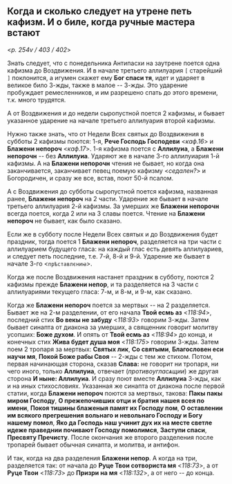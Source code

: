 ## Когда и сколько следует на утрене петь кафизм. И о биле, когда ручные мастера встают 

<*p. 254v / 403 / 402*>

Знать следует, что с понедельника Антипасхи на заутрене поется одна кафизма до Воздвижения. И в начале 
третьего аллилуария `[` старейший `]` поклонится, а игумен скажет ему **Бог спаси тя**, идет и ударяет 
в великое било 3-жды, также в малое -- 3-жды. Это ударение пробуждает ремесленников, и им разрешено 
спать до этого времени, т.к. много трудятся. 

А от Воздвижения и до недели сыропустной поется 2 кафизмы, и бывает указанное ударение на начале 
третьего аллилуария второй кафизмы. 

Нужно также знать, что от Недели Всех святых до Воздвижения в субботы 2 кафизмы поются: 
1-я, **Рече Господь Господеви** <*каф.16*> и **Блажени непороч** <*каф.17*>. 1-я кафизма поется 
с **Аллилуиа**, а **Блажени непорочн** -- без **Аллилуиа**. Ударяют же в начале 3-го аллилуиария 
1-й кафизмы. А на **Блажени непорочн** чтения не бывает, но когда она заканчивается, заканчивает 
певец поемую кафизму <*седален?*> и Богородичен, и сразу же все, встав, поют 50-й псалом. 

А с Воздвижения до субботы сыропустной поется кафизма, названная ранее, **Блажени непороч** на 2 части. 
Ударение же бывает в начале третьего аллилуария 2-й кафизмы. За умерших же **Блажени непорочн** 
всегда поется, когда 2 или на 3 славы поется. Чтение на **Блажени непороч** не бывает, как было сказано. 

Если же в субботу после Недели Всех святых и до Воздвижения будет праздник, тогда поется 1 **Блажени непороч**, 
разделяется на три части с аллилуарием будущего гласа: на каждый глас есть девять аллилуариев, и 
следует петь последние, т.е. 7-й, 8-й и 9-й. Ударение же бывает в начале 3-го <`прѣставлєниꙗ`>.

Когда же после Воздвижения настанет праздник в субботу, поются 2 кафизмы прежде **Блажени непор**, 
и та разделяется на 3 части с аллилуариями текущего гласа: 7-м, и 8-м, и 9-м, как сказано. 

Когда же **Блажени непороч** поется за мертвых -- на 2 разделяется. Бывает же на 2-м разделении, от его 
начала **Твой есмь аз** <*118:94*>, последний стих **Во векы не забуду** <*118:93*> говорим 3-жды. 
Затем бывает синапта от диакона за умерших, а священник говорит молитву усопших: **Боже духом**. 
И опять от **Твой есмь аз** <*118:94*> до конца, и конечных стих **Жива будет душа моя** <*118:175*> 
говорим 3-жды. Затем поем 2 тропаря за мертвых: **Святых лик**, **Со святыми**, **Благословен еси научи мя**, 
**Покой Боже рабы Своя** -- 2-жды с тем же стихом. Потом, первая начинающая сторона, сказав **Слава:** 
не говорит ни тропаря, ни чего иного, только **Аллилуиа**, отвечает (*противѹгласѧщии*) же другая сторона
**И ныне: Аллилуиа**. И сразу поют вместе **Аллилуиа** 3-жды, как и на иных стихословиях. 
Указанная же синапта от диакона после первой статии, когда **Блажени непороч** поются за мертвых, 
такова: **Пакы пакы миром Господу**, **О прежепочивших отци и братия нашея всея по имени**, 
**Покоя тишины блаженыя памят их Господу пом**, **О оставлении им всякого прегрешения вольнаго и невольнаго 
Господу и Богу нашему помол**, **Яко да Господь наш учинит дух их на месте светле идеже праведнии почивают 
Господу помолимся**, **Заступи спаси**, **Пресвяту Пречисту**. После окончания же второго разделения 
после тропарей бывает обычная синапта, и молитва, и антифон. 

И так, когда на два разделения **Блажени непор**. А когда на три, разделяется так: от начала до 
**Руце Твои сотвориста мя** <*118:73*>, а от **Руце Твои** <*118:73*> до **Призри на мя** <*118:132*>, 
а от него -- до конца.  
